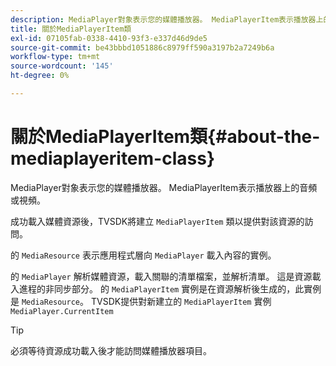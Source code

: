 ```yaml
---
description: MediaPlayer對象表示您的媒體播放器。 MediaPlayerItem表示播放器上的音頻或視頻。
title: 關於MediaPlayerItem類
exl-id: 07105fab-0338-4410-93f3-e337d46d9de5
source-git-commit: be43bbbd1051886c8979ff590a3197b2a7249b6a
workflow-type: tm+mt
source-wordcount: '145'
ht-degree: 0%

---
```


# 關於MediaPlayerItem類{#about-the-mediaplayeritem-class}

MediaPlayer對象表示您的媒體播放器。 MediaPlayerItem表示播放器上的音頻或視頻。

成功載入媒體資源後，TVSDK將建立 `MediaPlayerItem` 類以提供對該資源的訪問。

的 `MediaResource` 表示應用程式層向 `MediaPlayer` 載入內容的實例。

的 `MediaPlayer` 解析媒體資源，載入關聯的清單檔案，並解析清單。 這是資源載入進程的非同步部分。 的 `MediaPlayerItem` 實例是在資源解析後生成的，此實例是 `MediaResource`。 TVSDK提供對新建立的 `MediaPlayerItem` 實例 `MediaPlayer.CurrentItem`

>[!TIP]
>
>必須等待資源成功載入後才能訪問媒體播放器項目。
